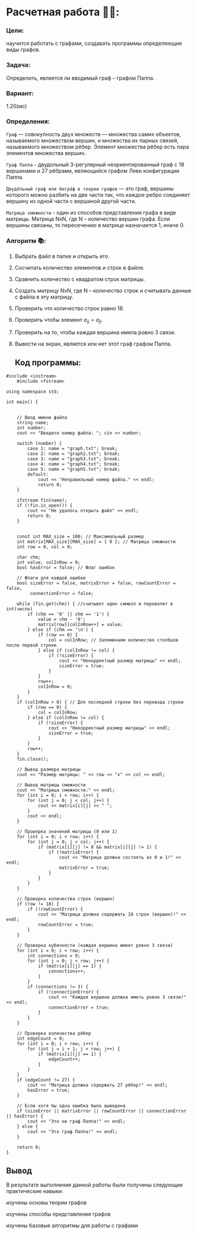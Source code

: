 # Расчетная работа 👩‍🎓:

### Цели: 
научится работать с графами, создавать программы определяющие виды графов.

### Задача: 
Определить, является ли вводимый граф – графом Паппа.

### Вариант: 
1.20(мс)

### Определения:
`Граф` — совокупность двух множеств — множества самих объектов, называемого множеством вершин, и множества их парных связей, называемого множеством рёбер. Элемент множества рёбер есть пара элементов множества вершин.

`Граф Паппа` - двудольный 3-регулярный неориентированный граф с 18 вершинами и 27 рёбрами, являющийся графом Леви конфигурации Паппа.

`Двудо́льный граф или бигра́ф в теории графов` — это граф, вершины которого можно разбить на две части так, что каждое ребро соединяет вершину из одной части с вершиной другой части. 

`Матрица смежности` - один из способов представления графа в виде матрицы. Матрица NxN, где N – количество вершин графа. Если вершины связаны, то пересечению в матрице назначается 1, иначе 0.

### Алгоритм 📚:

  1. Выбрать файл в папке и открыть его.
  2. Сосчитать количество элементов и строк в файле.
  3. Сравнить количество с квадратом строк матрицы.
  4. Создать матрицу NxN, где N – количество строк и считывать данные с файла в эту матрицу.
  5. Проверить что количество строк равно 18.
  6. Проверить чтобы элемент $a_{ij} = a_{ji}$.
  7. Проверить на то, чтобы каждая вершина имела ровно 3 связи.
  8. Вывести на экран, является или нет этот граф графом Паппа.

      ## Код программы:
     
```
#include <iostream>
    #include <fstream>

using namespace std;

int main() {
   

    // Ввод имени файла
    string name;
    int number;
    cout << "Введите номер файла: "; cin >> number;

    switch (number) {
        case 1: name = "graph.txt"; break;
        case 2: name = "graph2.txt"; break;
        case 3: name = "graph3.txt"; break;
        case 4: name = "graph4.txt"; break;
        case 5: name = "graph5.txt"; break;
        default:
            cout << "Неправильный номер файла." << endl;
            return 0;
    }

    ifstream fin(name);
    if (!fin.is_open()) {
        cout << "Не удалось открыть файл" << endl;
        return 0;
    }

    
    const int MAX_size = 100; // Максимальный размер
    int matrix[MAX_size][MAX_size] = { 0 }; // Матрица смежности
    int row = 0, col = 0;

    char chm;
    int value, colInRow = 0;
    bool hasError = false; // Флаг ошибок

    // Флаги для каждой ошибки
    bool sizeError = false, matrixError = false, rowCountError = false,
         connectionError = false;

    while (fin.get(chm)) { //считывет один символ и переволит в int(число)
        if (chm == '0' || chm == '1') {
            value = chm - '0';
            matrix[row][colInRow++] = value;
        } else if (chm == '\n') {
            if (row == 0) {
                col = colInRow; // Запоминаем количество столбцов после первой строки
            } else if (colInRow != col) {
                if (!sizeError) {
                    cout << "Некорректный размер матрицы" << endl;
                    sizeError = true;
                }
            }
            row++;
            colInRow = 0;
        }
    }
    if (colInRow > 0) { // Для последней строки без перевода строки
        if (row == 0) {
            col = colInRow;
        } else if (colInRow != col) {
            if (!sizeError) {
                cout << "Некорректный размер матрицы" << endl;
                sizeError = true;
            }
        }
        row++;
    }
    fin.close();

    // Вывод размера матрицы
    cout << "Размер матрицы: " << row << "x" << col << endl;

    // Вывод матрицы смежности
    cout << "Матрица смежности:" << endl;
    for (int i = 0; i < row; i++) {
        for (int j = 0; j < col; j++) {
            cout << matrix[i][j] << " ";
        }
        cout << endl;
    }

    // Проверка значений матрицы (0 или 1)
    for (int i = 0; i < row; i++) {
        for (int j = 0; j < col; j++) {
            if (matrix[i][j] != 0 && matrix[i][j] != 1) {
                if (!matrixError) {
                    cout << "Матрица должна состоять из 0 и 1!" << endl;
                    matrixError = true;
                }
            }
        }
    }

    // Проверка количества строк (вершин)
    if (row != 18) {
        if (!rowCountError) {
            cout << "Матрица должна содержать 18 строк (вершин)!" << endl;
            rowCountError = true;
        }
    }

    // Проверка кубичности (каждая вершина имеет ровно 3 связи)
    for (int i = 0; i < row; i++) {
        int connections = 0;
        for (int j = 0; j < row; j++) {
            if (matrix[i][j] == 1) {
                connections++;
            }
        }
        if (connections != 3) {
            if (!connectionError) {
                cout << "Каждая вершина должна иметь ровно 3 связи!" << endl;
                connectionError = true;
            }
        }
    }

    // Проверка количества рёбер
    int edgeCount = 0;
    for (int i = 0; i < row; i++) {
        for (int j = i + 1; j < row; j++) {
            if (matrix[i][j] == 1) {
                edgeCount++;
            }
        }
    }
    if (edgeCount != 27) {
        cout << "Матрица должна содержать 27 рёбер!" << endl;
        hasError = true;
    }

    // Если хотя бы одна ошибка была выведена
    if (sizeError || matrixError || rowCountError || connectionError || hasError) {
        cout << "Это не граф Паппа!" << endl;
    } else {
        cout << "Это граф Паппа!" << endl;
    }

    return 0;
}
```

## Вывод
 В результате выполнения данной работы были получены следующие практические навыки:
 
изучены основы теории графов

изучены способы представления графов

изучены базовые алгоритмы для работы с графами
